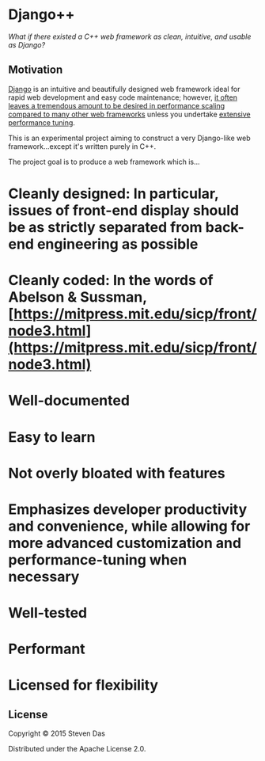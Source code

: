 # Django++

*What if there existed a C++ web framework as clean, intuitive, and usable as Django?*

## Motivation

[Django](https://www.djangoproject.com) is an intuitive and beautifully designed web framework ideal for rapid web development and easy code maintenance; however, [it often leaves a tremendous amount to be desired in performance scaling compared to many other web frameworks](http://www.infoq.com/news/2014/05/benchmark-web-framework) unless you undertake [extensive performance tuning](https://highperformancedjango.com/).

This is an experimental project aiming to construct a very Django-like web framework...except it's written purely in C++.

The project goal is to produce a web framework which is...

# **Cleanly designed:**  In particular, issues of front-end display should be as strictly separated from back-end engineering as possible
# **Cleanly coded:** In the words of Abelson & Sussman, [https://mitpress.mit.edu/sicp/front/node3.html](https://mitpress.mit.edu/sicp/front/node3.html)
# **Well-documented**
# **Easy to learn**
# **Not overly bloated with features**
# **Emphasizes developer productivity and convenience, while allowing for more advanced customization and performance-tuning when necessary**
# **Well-tested**
# **Performant**
# **Licensed for flexibility**

## License

Copyright © 2015 Steven Das

Distributed under the Apache License 2.0.
